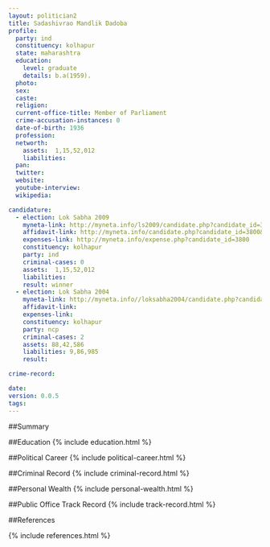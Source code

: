 ```yaml
---
layout: politician2
title: Sadashivrao Mandlik Dadoba
profile: 
  party: ind
  constituency: kolhapur
  state: maharashtra
  education: 
    level: graduate
    details: b.a(1959).
  photo: 
  sex: 
  caste: 
  religion: 
  current-office-title: Member of Parliament
  crime-accusation-instances: 0
  date-of-birth: 1936
  profession: 
  networth: 
    assets:  1,15,52,012
    liabilities: 
  pan: 
  twitter: 
  website: 
  youtube-interview: 
  wikipedia: 

candidature: 
  - election: Lok Sabha 2009
    myneta-link: http://myneta.info/ls2009/candidate.php?candidate_id=3800
    affidavit-link: http://myneta.info/candidate.php?candidate_id=3800&scan=original
    expenses-link: http://myneta.info/expense.php?candidate_id=3800
    constituency: kolhapur 
    party: ind
    criminal-cases: 0
    assets:  1,15,52,012
    liabilities: 
    result: winner 
  - election: Lok Sabha 2004
    myneta-link: http://myneta.info//loksabha2004/candidate.php?candidate_id=2439
    affidavit-link: 
    expenses-link: 
    constituency: kolhapur 
    party: ncp
    criminal-cases: 2
    assets: 88,42,586
    liabilities: 9,86,985
    result:  

crime-record: 

date: 
version: 0.0.5
tags: 
---
```

##Summary


##Education
{% include education.html %}


##Political Career
{% include political-career.html %}


##Criminal Record
{% include criminal-record.html %}


##Personal Wealth
{% include personal-wealth.html %}


##Public Office Track Record
{% include track-record.html %}


##References


{% include references.html %}